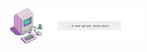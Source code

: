 <!-- Saalve, sou o junior-x, e noixxx.  :) -->

<div  style="align: center">
</div>

<img style="float: left;" src="/assets/image/hackintoshx-juniorxxx.webp" width="54%" alt="matrix X"> 

<!-- 
```
 ~ $ sudo apt-get cheese-pizza
```

<h1 align="center">
<img src="./assets/image/perbarL.svg" />
</h1>

![CodeBall](/assets/image/yellowball.svg) <em>*JavaScript* <em><span style="color:#8B949E;"> <em>*21%*<em> </span> ![CodeBall](/assets/image/iceball.svg) <em>*ReactJs/RN* <span style="color: #8B949E;"> <em>*21%*<em> ![CodeBall](/assets/image/cyanball.svg) <em>*Flutter*<em> <span style="color: #8B949E;"> <em>*12%*<em> </span> ![CodeBall](/assets/image/purpleball.svg) <em>*Css* <em><span style="color: #8B949E;"> <em>*13%*<em> </span> ![CodeBall](/assets/image/pinkball.svg) <em>*Sass*<em> <span style="color: #8B949E;"> <em>*12%*<em> </span> ![CodeBall](/assets/image/blueball.svg) <em>*php*<em> <span style="color: #8B949E;"> <em>*9%*<em> </span> ![CodeBall](/assets/image/greyblueball.svg) <em>*Python/Ts*<em> <span style="color: #8B949E;"> <em>*3%*<em> </span> ![CodeBall](/assets/image/greenball.svg) <em>*Csharp*<em> <span style="color: #8B949E;"> <em>*9%*<em> </span>  -->
<!---->
